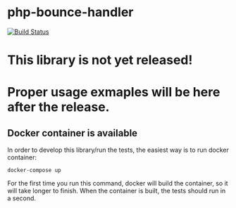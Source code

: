 # php-bounce-handler

[![Build Status](https://travis-ci.org/malas/php-bounce-handler.svg?branch=master)](https://travis-ci.org/malas/php-bounce-handler)

# This library is not yet released!

# Proper usage exmaples will be here after the release.

## Docker container is available

In order to develop this library/run the tests, the easiest way is to run docker container:

```
docker-compose up
```

For the first time you run this command, docker will build the container, so it will take longer to finish. When the container is built, the tests should run in a second.